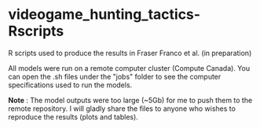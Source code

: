 # videogame_hunting_tactics-Rscripts
R scripts used to produce the results in Fraser Franco et al. (in preparation)

All models were run on a remote computer cluster (Compute Canada). You can open the .sh files under the "jobs" folder to see the computer specifications used to run the models.

**Note** : The model outputs were too large (~5Gb) for me to push them to the remote repository. I will gladly share the files to anyone who wishes to reproduce the results (plots and tables).
